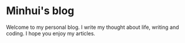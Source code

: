 # Minhui's blog

Welcome to my personal blog. I write my thought about life, writing and coding. I hope you enjoy my articles.
